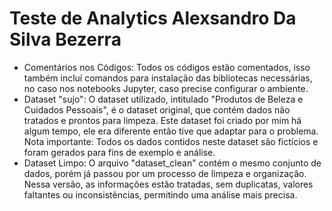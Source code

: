 # **Teste de Analytics Alexsandro Da Silva Bezerra**

- Comentários nos Códigos: Todos os códigos estão comentados, isso também incluí comandos para instalação das bibliotecas necessárias, no caso nos notebooks Jupyter, caso precise configurar o ambiente.
- Dataset "sujo": O dataset utilizado, intitulado "Produtos de Beleza e Cuidados Pessoais", é o dataset original, que contém dados não tratados e prontos para limpeza. Este dataset foi criado por mim há algum tempo, ele era diferente então tive que adaptar para o problema. Nota importante: Todos os dados contidos neste dataset são fictícios e foram gerados para fins de exemplo e análise.
- Dataset Limpo: O arquivo "dataset_clean" contém o mesmo conjunto de dados, porém já passou por um processo de limpeza e organização. Nessa versão, as informações estão tratadas, sem duplicatas, valores faltantes ou inconsistências, permitindo uma análise mais precisa.

